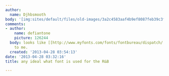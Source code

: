 ```yaml
---
author:
  name: Djhbsmooth
body: '[img:sites/default/files/old-images/3a2c4583aaf4b9ef8087feb39c3f7172_3472.jpg]'
comments:
- author:
    name: defiantone
    picture: 126244
  body: looks like [[http://www.myfonts.com/fonts/fontbureau/dispatch/|Dispatch]]
    to me.
  created: '2013-04-28 03:54:13'
date: '2013-04-28 03:32:16'
title: any ideal what font is used for the R&B

---
```

